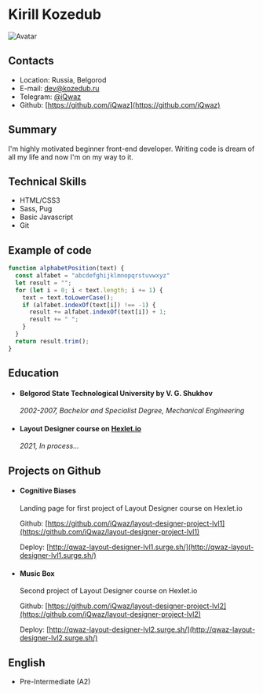# Kirill Kozedub

![Avatar](https://avatars.githubusercontent.com/u/48980893?s=400&u=9e1d393cdca0204dbd625baba140aa81e4b49c53&v=4)

## Contacts

- Location: Russia, Belgorod
- E-mail: dev@kozedub.ru
- Telegram: [@iQwaz](https://t.me/iQwaz)
- Github: [https://github.com/iQwaz](https://github.com/iQwaz)

## Summary
I'm highly motivated beginner front-end developer. Writing code is dream of all my life and now I'm on my way to it.

## Technical Skills
- HTML/CSS3
- Sass, Pug
- Basic Javascript
- Git

## Example of code
```javascript
function alphabetPosition(text) {
  const alfabet = "abcdefghijklmnopqrstuvwxyz"
  let result = "";
  for (let i = 0; i < text.length; i += 1) {
    text = text.toLowerCase();
    if (alfabet.indexOf(text[i]) !== -1) {
      result += alfabet.indexOf(text[i]) + 1;
      result += " ";
    }
  }
  return result.trim();
}
```

## Education

- #### Belgorod State Technological University by V. G. Shukhov
  _2002-2007, Bachelor and Specialist Degree, Mechanical Engineering_

- #### Layout Designer course on [Hexlet.io](https://hexlet.io)
  _2021, In process..._

## Projects on Github

- #### Cognitive Biases

  Landing page for first project of Layout Designer course on Hexlet.io

  Github: [https://github.com/iQwaz/layout-designer-project-lvl1](https://github.com/iQwaz/layout-designer-project-lvl1)

  Deploy: [http://qwaz-layout-designer-lvl1.surge.sh/](http://qwaz-layout-designer-lvl1.surge.sh/)

- #### Music Box

  Second project of Layout Designer course on Hexlet.io

  Github: [https://github.com/iQwaz/layout-designer-project-lvl2](https://github.com/iQwaz/layout-designer-project-lvl2)

  Deploy: [http://qwaz-layout-designer-lvl2.surge.sh/](http://qwaz-layout-designer-lvl2.surge.sh/)

## English
- Pre-Intermediate (A2)